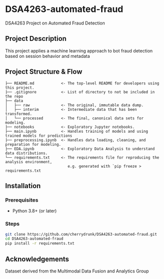 # DSA4263-automated-fraud
DSA4263 Project on Automated Fraud Detection

## Project Description
This project applies a machine learning approach to bot fraud detection based on session behavior and metadata

## Project Structure & Flow

```text
├── README.md            <- The top-level README for developers using this project.
├── .gitignore           <- List of directory to not be included in the repo
├── data
│   ├── raw              <- The original, immutable data dump.
│   ├── interim          <- Intermediate data that has been transformed.
│   └── processed        <- The final, canonical data sets for modeling.
├── notebooks            <- Exploratory Jupyter notebooks.
├── main.ipynb           <- Handles training of models and using trained models for predictions
├── preprocessing.ipynb  <- Handles data loading, cleaning, and preparation for modeling.
├── EDA.ipynb            <- Exploratory Data Analysis to understand data distributions.
└── requirements.txt     <- The requirements file for reproducing the analysis environment, 
                            e.g. generated with `pip freeze > requirements.txt
```
## Installation
### Prerequisites
- Python 3.8+ (or later)

### Steps
```bash
git clone https://github.com/cherrydrunk/DSA4263-automated-fraud.git
cd DSA4263-automated-fraud
pip install -r requirements.txt
```

## Acknowledgements
Dataset derived from the Multimodal Data Fusion and Analytics Group
